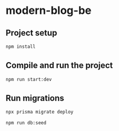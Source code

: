 # modern-blog-be

## Project setup

```bash
npm install
```

## Compile and run the project

```bash
npm run start:dev
```

## Run migrations
```bash
npx prisma migrate deploy
```
```bash
npm run db:seed
```
